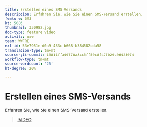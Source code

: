 ```yaml
---
title: Erstellen eines SMS-Versands
description: Erfahren Sie, wie Sie einen SMS-Versand erstellen.
feature: SMS
kt: 5083
thumbnail: 330982.jpg
doc-type: feature video
activity: use
team: WWFRE
exl-id: 53e7951e-d0a9-433c-b668-b384582cda58
translation-type: tm+mt
source-git-commit: 15811ffa49770a8cc5ff59c8f477029c96425074
workflow-type: tm+mt
source-wordcount: '25'
ht-degree: 20%

---
```


# Erstellen eines SMS-Versands

Erfahren Sie, wie Sie einen SMS-Versand erstellen.

>[!VIDEO](https://video.tv.adobe.com/v/330982)
